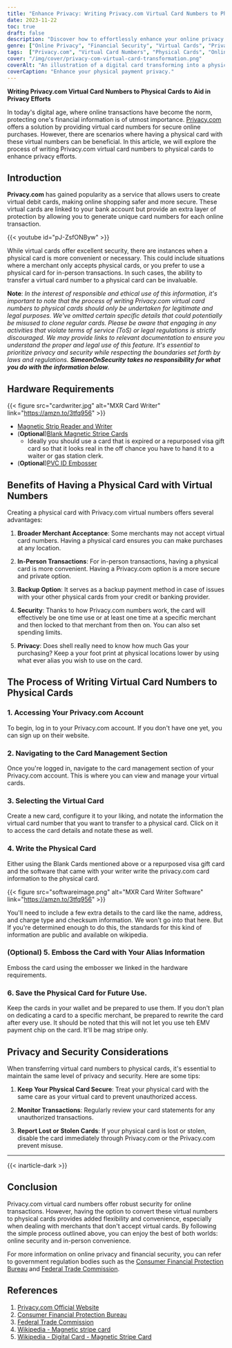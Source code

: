 ```yaml
---
title: "Enhance Privacy: Writing Privacy.com Virtual Card Numbers to Physical Cards"
date: 2023-11-22
toc: true
draft: false
description: "Discover how to effortlessly enhance your online privacy by writing Privacy.com virtual card numbers to physical cards. Protect your finances securely and conveniently."
genre: ["Online Privacy", "Financial Security", "Virtual Cards", "Privacy.com", "Digital Transactions", "Secure Payments", "Financial Protection", "Ecommerce Security", "Card Management", "Privacy Enhancement"]
tags:  ["Privacy.com", "Virtual Card Numbers", "Physical Cards", "Online Privacy", "Financial Security", "Secure Payments", "Privacy Enhancement", "Digital Transactions", "Ecommerce Security", "Financial Protection", "Enhance Online Privacy", "Writing Virtual Card Numbers", "Secure Financial Transactions", "Protect Personal Information", "Privacy.com Card Management", "Virtual Cards for Security", "Privacy and Security Tips", "Online Payment Methods", "Financial Data Protection", "Privacy Strategies"]
cover: "/img/cover/privacy-com-virtual-card-transformation.png"
coverAlt: "An illustration of a digital card transforming into a physical card."
coverCaption: "Enhance your physical payment privacy."
---
```


**Writing Privacy.com Virtual Card Numbers to Physical Cards to Aid in Privacy Efforts**

In today's digital age, where online transactions have become the norm, protecting one's financial information is of utmost importance. [Privacy.com](https://privacy.com) offers a solution by providing virtual card numbers for secure online purchases. However, there are scenarios where having a physical card with these virtual numbers can be beneficial. In this article, we will explore the process of writing Privacy.com virtual card numbers to physical cards to enhance privacy efforts.

## Introduction

**Privacy.com** has gained popularity as a service that allows users to create virtual debit cards, making online shopping safer and more secure. These virtual cards are linked to your bank account but provide an extra layer of protection by allowing you to generate unique card numbers for each online transaction.

{{< youtube id="pJ-ZsfONByw" >}}

While virtual cards offer excellent security, there are instances when a physical card is more convenient or necessary. This could include situations where a merchant only accepts physical cards, or you prefer to use a physical card for in-person transactions. In such cases, the ability to transfer a virtual card number to a physical card can be invaluable.

**Note**: *In the interest of responsible and ethical use of this information, it's important to note that the process of writing Privacy.com virtual card numbers to physical cards should only be undertaken for legitimate and legal purposes. We've omitted certain specific details that could potentially be misused to clone regular cards. Please be aware that engaging in any activities that violate terms of service (ToS) or legal regulations is strictly discouraged. We may provide links to relevant documentation to ensure you understand the proper and legal use of this feature. It's essential to prioritize privacy and security while respecting the boundaries set forth by laws and regulations. **SimeonOnSecurity takes no responsibility for what you do with the information below**.*

## Hardware Requirements

{{< figure src="cardwriter.jpg" alt="MXR Card Writer" link="https://amzn.to/3tfq956" >}}

- [Magnetic Strip Reader and Writer](https://amzn.to/3tfq956)
- (**Optional**)[Blank Magnetic Stripe Cards](https://amzn.to/3ZxARQx)
  - Ideally you should use a card that is expired or a repurposed visa gift card so that it looks real in the off chance you have to hand it to a waiter or gas station clerk.
- (**Optional**)[PVC ID Embosser](https://amzn.to/3rzdvNR)

## Benefits of Having a Physical Card with Virtual Numbers

Creating a physical card with Privacy.com virtual numbers offers several advantages:

1. **Broader Merchant Acceptance**: Some merchants may not accept virtual card numbers. Having a physical card ensures you can make purchases at any location.

2. **In-Person Transactions**: For in-person transactions, having a physical card is more convenient. Having a Privacy.com option is a more secure and private option.

3. **Backup Option**: It serves as a backup payment method in case of issues with your other physical cards from your credit or banking provider.

4. **Security**: Thanks to how Privacy.com numbers work, the card will effectively be one time use or at least one time at a specific merchant and then locked to that merchant from then on. You can also set spending limits. 

5. **Privacy**: Does shell really need to know how much Gas your purchasing? Keep a your foot print at physical locations lower by using what ever alias you wish to use on the card.

## The Process of Writing Virtual Card Numbers to Physical Cards

### 1. **Accessing Your Privacy.com Account**

To begin, log in to your Privacy.com account. If you don't have one yet, you can sign up on their website. 

### 2. **Navigating to the Card Management Section**

Once you're logged in, navigate to the card management section of your Privacy.com account. This is where you can view and manage your virtual cards.

### 3. **Selecting the Virtual Card**

Create a new card, configure it to your liking, and notate the information the virtual card number that you want to transfer to a physical card. Click on it to access the card details and notate these as well.

### 4. Write the Physical Card

Either using the Blank Cards mentioned above or a repurposed visa gift card and the software that came with your writer write the privacy.com card information to the physical card. 

{{< figure src="softwareimage.png" alt="MXR Card Writer Software" link="https://amzn.to/3tfq956" >}}

You'll need to include a few extra details to the card like the name, address, and charge type and checksum information. We won't go into that here. But If you're determined enough to do this, the standards for this kind of information are public and available on wikipedia.

### (Optional) 5. Emboss the Card with Your Alias Information

Emboss the card using the embosser we linked in the hardware requirements.

### 6. Save the Physical Card for Future Use.
Keep the cards in your wallet and be prepared to use them.
If you don't plan on dedicating a card to a specific merchant, be prepared to rewrite the card after every use.
It should be noted that this will not let you use teh EMV payment chip on the card. It'll be mag stripe only. 

## Privacy and Security Considerations

When transferring virtual card numbers to physical cards, it's essential to maintain the same level of privacy and security. Here are some tips:

1. **Keep Your Physical Card Secure**: Treat your physical card with the same care as your virtual card to prevent unauthorized access.

2. **Monitor Transactions**: Regularly review your card statements for any unauthorized transactions.

3. **Report Lost or Stolen Cards**: If your physical card is lost or stolen, disable the card immediately through Privacy.com or the Privacy.com prevent misuse.

______

{{< inarticle-dark >}}

## Conclusion

Privacy.com virtual card numbers offer robust security for online transactions. However, having the option to convert these virtual numbers to physical cards provides added flexibility and convenience, especially when dealing with merchants that don't accept virtual cards. By following the simple process outlined above, you can enjoy the best of both worlds: online security and in-person convenience.

For more information on online privacy and financial security, you can refer to government regulation bodies such as the [Consumer Financial Protection Bureau](https://www.consumerfinance.gov/) and [Federal Trade Commission](https://www.ftc.gov/).

## References

1. [Privacy.com Official Website](https://www.privacy.com/)
2. [Consumer Financial Protection Bureau](https://www.consumerfinance.gov/)
3. [Federal Trade Commission](https://www.ftc.gov/)
4. [Wikipedia - Magnetic stripe card](https://simple.wikipedia.org/wiki/Magnetic_stripe_card)
5. [Wikipedia - Digital Card - Magnetic Stripe Card](https://en.wikipedia.org/wiki/Digital_card#Magnetic_stripe_card)


